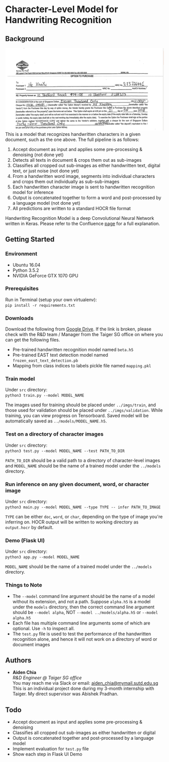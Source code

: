 # Character-Level Model for Handwriting Recognition

## Background
![Example Document](https://github.com/aidenchia-taiger/char-recognizer/blob/master/figures/otp.png)   
This is a model that recognizes handwritten characters in a given document, such as the one above. The full pipeline is as follows:
1. Accept document as input and applies some pre-processing & denoising (not done yet) 
2. Detects all texts in document & crops them out as sub-images
3. Classifies all cropped out sub-images as either handwritten text, digital text, or just noise (not done yet)
4. From a handwritten word image, segments into individual characters and crops them out individually as sub-sub-images
5. Each handwritten character image is sent to handwritten recognition model for inference
6. Output is concatenated together to form a word and post-processed by a language model (not done yet)
7. All predictions are written to a standard HOCR file format

Handwriting Recognition Model is a deep Convolutional Neural Network written in Keras. Please refer to the Confluence [page](https://taiger.atlassian.net/wiki/spaces/NLP/pages/693600765/Word+Recognition+with+Explicit+Character+Segmentation?atlOrigin=eyJpIjoiOTA1YWFmOGUxNDQ4NDk5ZThkZTJlMWUzNTdhNjZlYjYiLCJwIjoiYyJ9) for a full explanation.

## Getting Started

### Environment
- Ubuntu 16.04
- Python 3.5.2
- NVIDIA GeForce GTX 1070 GPU

### Prerequisites
Run in Terminal (setup your own virtualenv):   
`pip install -r requirements.txt`

### Downloads
Download the following from [Google Drive](https://drive.google.com/drive/folders/1TxYakcaLqdLJRBXTzo-oXzqCn4OIT_7f?usp=sharing). If the link is broken, please check with the R&D team / Manager from the Taiger SG office on where you can get the following files.
- Pre-trained handwritten recognition model named `beta.h5`   
- Pre-trained EAST text detection model named `frozen_east_text_detection.pb`   
- Mapping from class indices to labels pickle file named `mapping.pkl`   

### Train model
Under `src` directory:   
`python3 train.py --model MODEL_NAME`   

The images used for training should be placed under `../imgs/train`, and those used for validation should be placed under `../imgs/validation`. While training, you can view progress on Tensorboard. Saved model will be automatically saved as `../models/MODEL_NAME.h5`.

### Test on a directory of character images
Under `src` directory:   
`python3 test.py --model MODEL_NAME --test PATH_TO_DIR`   

`PATH_TO_DIR` should be a valid path to a directory of character-level images and `MODEL_NAME` should be the name of a trained model under the `../models` directory.

### Run inference on any given document, word, or character image
Under `src` directory:      
`python3 main.py --model MODEL_NAME --type TYPE -- infer PATH_TO_IMAGE`

`TYPE` can be either `doc`, `word`, or `char`, depending on the type of image you're inferring on. HOCR output will be written to working directory as `output.hocr` by default.

### Demo (Flask UI)
Under `src` directory:    
`python3 app.py --model MODEL_NAME`    

`MODEL_NAME` should be the name of a trained model under the `../models` directory.

### Things to Note
- The `--model` command line argument should be the name of a model without its extension, and not a path. Suppose `alpha.h5` is a model under the `models` directory, then the correct command line argument should be `--model alpha`, NOT `--model ../models/alpha.h5` or `--model alpha.h5`
- Each file has multiple command line arguments some of which are optional. Use `-h` to inspect all.
- The `test.py` file is used to test the performance of the handwritten recognition alone, and hence it will not work on a directory of word or document images

## Authors
- **Aiden Chia**    
*R&D Engineer @ Taiger SG office*       
You may reach me via Slack or email: aiden_chia@mymail.sutd.edu.sg   
This is an individual project done during my 3-month internship with Taiger. My direct supervisor was Abishek Pradhan.   

## Todo
- Accept document as input and applies some pre-processing & denoising
- Classifies all cropped out sub-images as either handwritten or digital
- Output is concatenated together and post-processed by a language model
- Implement evaluation for `test.py` file
- Show each step in Flask UI Demo
